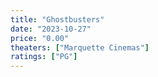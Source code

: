 ```yaml
---
title: "Ghostbusters"
date: "2023-10-27"
price: "0.00"
theaters: ["Marquette Cinemas"]
ratings: ["PG"]
---
```

